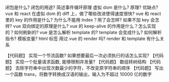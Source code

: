 闭包是什么? 闭包的用途?
简述事件循环原理
虚拟 dom 是什么? 原理? 优缺点?
vue 和 react 在虚拟 dom 的 diff 上，做了哪些改进使得速度很快?
vue 和 react 里的 key 的作用是什么? 为什么不能用 Index？用了会怎样? 如果不加 key 会怎样?
vue 双向绑定的原理是什么?
vue 的 keep-alive 的作用是什么？怎么实现的？如何刷新的?
vue 是怎么解析 template 的? template 会变成什么?
如何解析指令? 模板变量? html 标签
用过 vue 的 render 吗? render 和 template 有什么关系

【代码题】 实现一个节流函数? 如果想要最后一次必须执行的话怎么实现?
【代码题】 实现一个批量请求函数, 能够限制并发量?
【代码题】 数组转树结构
【代码题】 去除字符串中出现次数最少的字符，不改变原字符串的顺序
【代码题】 写出一个函数 trans，将数字转换成汉语的输出，输入为不超过 10000 亿的数字
